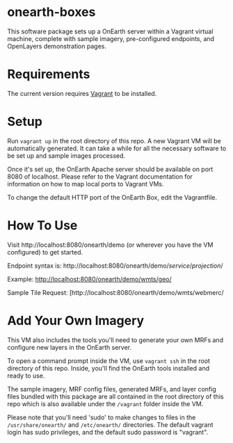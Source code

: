 onearth-boxes
================
This software package sets up a OnEarth server within a Vagrant virtual machine, complete with sample imagery, pre-configured endpoints, and OpenLayers demonstration pages.

Requirements
=======
The current version requires [Vagrant](https://www.vagrantup.com/) to be installed.

Setup
======
Run `vagrant up` in the root directory of this repo. A new Vagrant VM will be automatically generated. It can take a while for all the necessary software to be set up and sample images processed.

Once it's set up, the OnEarth Apache server should be available on port 8080 of localhost. Please refer to the Vagrant documentation for information on how to map local ports to Vagrant VMs.

To change the default HTTP port of the OnEarth Box, edit the Vagrantfile.

How To Use
====
Visit http://localhost:8080/onearth/demo (or wherever you have the VM configured) to get started.

Endpoint syntax is: http://localhost:8080/onearth/demo/*service*/*projection*/

Example: [http://localhost:8080/onearth/demo/wmts/geo/](http://localhost:8080/onearth/demo/wmts/geo/)

Sample Tile Request: [http://localhost:8080/onearth/demo/wmts/webmerc/

Add Your Own Imagery
=====
This VM also includes the tools you'll need to generate your own MRFs and configure new layers in the OnEarth server.

To open a command prompt inside the VM, use `vagrant ssh` in the root directory of this repo. Inside, you'll find the OnEarth tools installed and ready to use.

The sample imagery, MRF config files, generated MRFs, and layer config files bundled with this package are all contained in the root directory of this repo which is also available under the `/vagrant` folder inside the VM.

Please note that you'll need 'sudo' to make changes to files in the `/usr/share/onearth/` and `/etc/onearth/` directories. The default vagrant login has sudo privileges, and the default sudo password is "vagrant".
